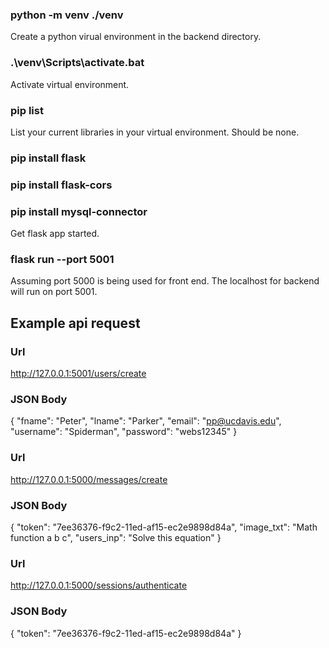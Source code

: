 ### python -m venv ./venv

Create a python virual environment in the backend directory.

### .\venv\Scripts\activate.bat

Activate virtual environment.

### pip list

List your current libraries in your virtual environment. Should be none. 

### pip install flask
### pip install flask-cors
### pip install mysql-connector

Get flask app started.

### flask run --port 5001

Assuming port 5000 is being used for front end. The localhost for backend will run on port 5001.

## Example api request

### Url

http://127.0.0.1:5001/users/create

### JSON Body

{
  "fname": "Peter",
  "lname": "Parker",
  "email": "pp@ucdavis.edu",
  "username": "Spiderman",
  "password": "webs12345"
}

### Url

http://127.0.0.1:5000/messages/create

### JSON Body

{
  "token": "7ee36376-f9c2-11ed-af15-ec2e9898d84a",
  "image_txt": "Math function a b c",
  "users_inp": "Solve this equation"
}

### Url

http://127.0.0.1:5000/sessions/authenticate

### JSON Body

{
  "token": "7ee36376-f9c2-11ed-af15-ec2e9898d84a"
}

